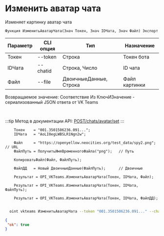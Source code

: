 ﻿---
sidebar_position: 2
---

# Изменить аватар чата
 Изменяет картинку аватар чата



`Функция ИзменитьАватарЧата(Знач Токен, Знач IDЧата, Знач Файл) Экспорт`

  | Параметр | CLI опция | Тип | Назначение |
  |-|-|-|-|
  | Токен | --token | Строка | Токен бота |
  | IDЧата | --chatid | Строка, Число | ID чата |
  | Файл | --file | ДвоичныеДанные, Строка | Файл картинки |

  
  Возвращаемое значение:   Соответствие Из КлючИЗначение - сериализованный JSON ответа от VK Teams

<br/>

:::tip
Метод в документации API: [POST ​/chats​/avatar​/set](https://teams.vk.com/botapi/#/chats/post_chats_avatar_set)
:::
<br/>


```bsl title="Пример кода"
    Токен    = "001.3501506236.091...";
    IDЧата   = "AoLI0egLWBSLR1Ngn2w";

    Файл     = "https://openyellow.neocities.org/test_data/spy2.png";        // URL
    ФайлПуть = ПолучитьИмяВременногоФайла("png");   // Путь

    КопироватьФайл(Файл, ФайлПуть);

    ФайлДД   = Новый ДвоичныеДанные(ФайлПуть);      // Двоичные

    Результат = OPI_VKTeams.ИзменитьАватарЧата(Токен, IDЧата, Файл);

    Результат = OPI_VKTeams.ИзменитьАватарЧата(Токен, IDЧата, ФайлПуть);

    Результат = OPI_VKTeams.ИзменитьАватарЧата(Токен, IDЧата, ФайлДД);
```



```sh title="Пример команды CLI"
    
  oint vkteams ИзменитьАватарЧата --token "001.3501506236.091..." --chatid "AoLI0egLWBSLR1Ngn2w" --file "https://openintegrations.dev/test_data/spy2.png"

```

```json title="Результат"
{
 "ok": true
}
```
